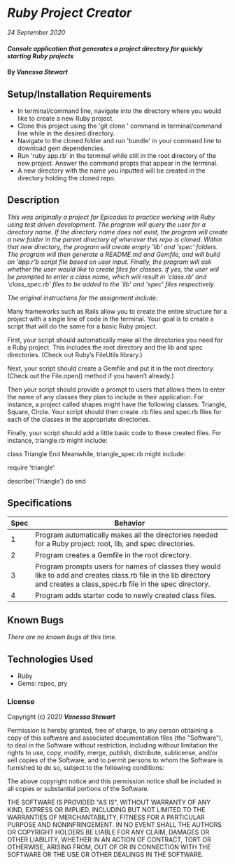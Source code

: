 # _Ruby Project Creator_

_24 September 2020_

#### _Console application that generates a project directory for quickly starting Ruby projects_

#### By _**Vanessa Stewart**_

## Setup/Installation Requirements
- In terminal/command line, navigate into the directory where you would like to create a new Ruby project.
- Clone this project using the 'git clone <filename>' command in terminal/command line while in the desired directory.
- Navigate to the cloned folder and run 'bundle' in your command line to download gem dependencies.
- Run 'ruby app.rb' in the terminal while still in the root directory of the new project. Answer the command propts that appear in the terminal.
- A new directory with the name you inputted will be created in the directory holding the cloned repo.

## Description
_This was originally a project for Epicodus to practice working with Ruby using test driven development. The program will query the user for a directory name. If the directory name does not exist, the program will create a new folder in the parent directory of wherever this repo is cloned. Within that new directory, the program will create empty 'lib' and 'spec' folders. The program will then generate a README.md and Gemfile, and will build an 'app.r'b script file based on user input. Finally, the program will ask whether the user would like to create files for classes. If yes, the user will be prompted to enter a class name, which will result in 'class.rb' and 'class_spec.rb' files to be added to the 'lib' and 'spec' files respectively._

_The original instructions for the assignment include:_

Many frameworks such as Rails allow you to create the entire structure for a project with a single line of code in the terminal. Your goal is to create a script that will do the same for a basic Ruby project.

First, your script should automatically make all the directories you need for a Ruby project. This includes the root directory and the lib and spec directories. (Check out Ruby’s FileUtils library.)

Next, your script should create a Gemfile and put it in the root directory. (Check out the File.open() method if you haven’t already.)

Then your script should provide a prompt to users that allows them to enter the name of any classes they plan to include in their application. For instance, a project called shapes might have the following classes: Triangle, Square, Circle. Your script should then create .rb files and spec.rb files for each of the classes in the appropriate directories.

Finally, your script should add a little basic code to these created files. For instance, triangle.rb might include:

class Triangle
End
Meanwhile, triangle_spec.rb might include:

require 'triangle'

describe('Triangle') do
end

## Specifications
| Spec     | Behavior |
| -------- | -------- | 
| 1 | Program automatically makes all the directories needed for a Ruby project: root, lib, and spec directories. | 
| 2 | Program creates a Gemfile in the root directory. | 
| 3 | Program prompts users for names of classes they would like to add and creates class.rb file in the lib directory and creates a class_spec.rb file in the spec directory. | 
| 4 | Program adds starter code to newly created class files. | 

## Known Bugs
_There are no known bugs at this time._

## Technologies Used
* Ruby
* Gems: rspec, pry

### License
Copyright (c) 2020 **_Vanessa Stewart_**

Permission is hereby granted, free of charge, to any person obtaining a copy of this software and associated documentation files (the "Software"), to deal in the Software without restriction, including without limitation the rights to use, copy, modify, merge, publish, distribute, sublicense, and/or sell copies of the Software, and to permit persons to whom the Software is furnished to do so, subject to the following conditions:

The above copyright notice and this permission notice shall be included in all copies or substantial portions of the Software.

THE SOFTWARE IS PROVIDED "AS IS", WITHOUT WARRANTY OF ANY KIND, EXPRESS OR IMPLIED, INCLUDING BUT NOT LIMITED TO THE WARRANTIES OF MERCHANTABILITY, FITNESS FOR A PARTICULAR PURPOSE AND NONINFRINGEMENT. IN NO EVENT SHALL THE AUTHORS OR COPYRIGHT HOLDERS BE LIABLE FOR ANY CLAIM, DAMAGES OR OTHER LIABILITY, WHETHER IN AN ACTION OF CONTRACT, TORT OR OTHERWISE, ARISING FROM, OUT OF OR IN CONNECTION WITH THE SOFTWARE OR THE USE OR OTHER DEALINGS IN THE SOFTWARE.